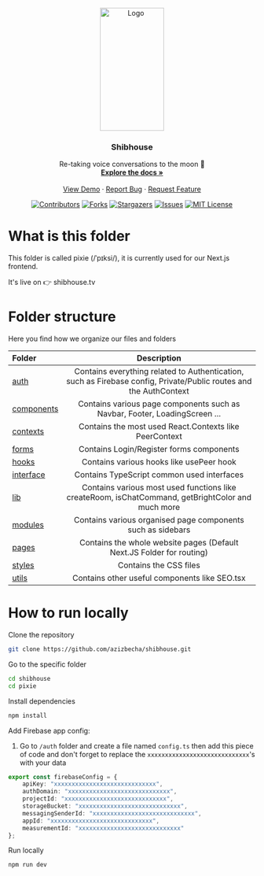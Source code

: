 <div id="top"></div>

<!-- PROJECT LOGO -->
<br />
<div align="center">

  <a href="https://github.com/azizbecha/shibhouse">
    <img src="https://user-images.githubusercontent.com/63454940/168051960-7da5c959-07f7-4fbb-be91-53e42054cc56.png" alt="Logo" width="130" height="250">
  </a>

  <h3 align="center">Shibhouse</h3>

  <p align="center">
    Re-taking voice conversations to the moon 🚀
    <br />
    <a href="https://github.com/azizbecha/shibhouse"><strong>Explore the docs »</strong></a>
    <br />
    <br />
    <a href="https://shibhouse.tv">View Demo</a>
    ·
    <a href="https://github.com/azizbecha/shibhouse/issues">Report Bug</a>
    ·
    <a href="https://github.com/azizbecha/shibhouse/issues">Request Feature</a>
  </p>
  
  [![Contributors][contributors-shield]][contributors-url]
  [![Forks][forks-shield]][forks-url]
  [![Stargazers][stars-shield]][stars-url]
  [![Issues][issues-shield]][issues-url]
  [![MIT License][license-shield]][license-url]
</div>

# What is this folder
This folder is called pixie (/ˈpɪksi/), it is currently used for our Next.js frontend.

It's live on 👉 shibhouse.tv

# Folder structure
Here you find how we organize our files and folders

| Folder                   |      Description          |
| :----------------------- | :---------------------------------------------------------------------------------------------------------------: |
| [auth](auth)             | Contains everything related to Authentication, such as Firebase config, Private/Public routes and the AuthContext |
| [components](components) | Contains various page components such as Navbar, Footer, LoadingScreen ...                                        |
| [contexts](contexts)     | Contains the most used React.Contexts like PeerContext                                                            |
| [forms](forms)           | Contains Login/Register forms components                                                                          |
| [hooks](hooks)           | Contains various hooks like usePeer hook                                                                          |
| [interface](interface)   | Contains TypeScript common used interfaces                                                                        |
| [lib](lib)               | Contains various most used functions like createRoom, isChatCommand, getBrightColor and much more                 |
| [modules](modules)       | Contains various organised page components such as sidebars                                                       |
| [pages](pages)           | Contains the whole website pages (Default Next.JS Folder for routing)                                             |
| [styles](styles)         | Contains the CSS files                                                                                            |
| [utils](utils)           | Contains other useful components like SEO.tsx                                                                     |

# How to run locally

Clone the repository
  ```sh
  git clone https://github.com/azizbecha/shibhouse.git
  ```
  
Go to the specific folder  
```sh
cd shibhouse
cd pixie
```

Install dependencies
  ```sh
  npm install
  ```
Add Firebase app config:
1. Go to `/auth` folder and create a file named `config.ts` then add this piece of code and don't forget to replace the `xxxxxxxxxxxxxxxxxxxxxxxxxxxxx`'s with your data
```ts
export const firebaseConfig = {
    apiKey: "xxxxxxxxxxxxxxxxxxxxxxxxxxxxx",
    authDomain: "xxxxxxxxxxxxxxxxxxxxxxxxxxxxx",
    projectId: "xxxxxxxxxxxxxxxxxxxxxxxxxxxxx",
    storageBucket: "xxxxxxxxxxxxxxxxxxxxxxxxxxxxx",
    messagingSenderId: "xxxxxxxxxxxxxxxxxxxxxxxxxxxxx",
    appId: "xxxxxxxxxxxxxxxxxxxxxxxxxxxxx",
    measurementId: "xxxxxxxxxxxxxxxxxxxxxxxxxxxxx"
};
```
    
Run locally
  ```sh
  npm run dev
  ```

[contributors-shield]: https://img.shields.io/github/contributors/azizbecha/shibhouse.svg?style=for-the-badge
[contributors-url]: https://github.com/azizbecha/shibhouse/graphs/contributors
[forks-shield]: https://img.shields.io/github/forks/azizbecha/shibhouse.svg?style=for-the-badge
[forks-url]: https://github.com/azizbecha/shibhouse/network/members
[stars-shield]: https://img.shields.io/github/stars/azizbecha/shibhouse.svg?style=for-the-badge
[stars-url]: https://github.com/azizbecha/shibhouse/stargazers
[issues-shield]: https://img.shields.io/github/issues/azizbecha/shibhouse.svg?style=for-the-badge
[issues-url]: https://github.com/azizbecha/shibhouse/issues
[license-shield]: https://img.shields.io/github/license/azizbecha/shibhouse.svg?style=for-the-badge
[license-url]: https://github.com/azizbecha/shibhouse/blob/master/LICENSE.md
